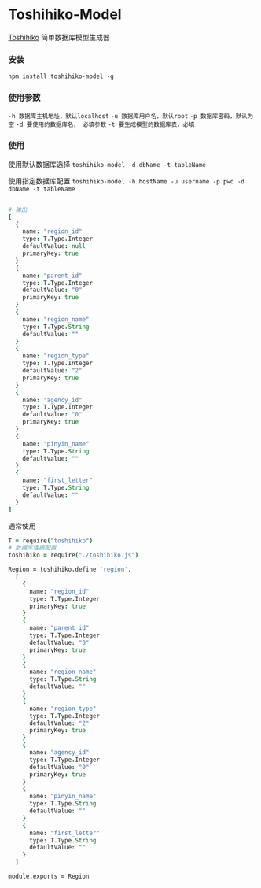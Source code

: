 # Toshihiko-Model
[Toshihiko](https://github.com/XadillaX/Toshihiko) 简单数据库模型生成器

### 安装

`npm install toshihiko-model -g`

### 使用参数
`-h 数据库主机地址，默认localhost`
`-u 数据库用户名，默认root`
`-p 数据库密码，默认为空`
`-d 要使用的数据库名， 必填参数`
`-t 要生成模型的数据库表，必填`
### 使用 

使用默认数据库选择
`toshihiko-model -d dbName -t tableName`

使用指定数据库配置
`toshihiko-model -h hostName -u username -p pwd -d dbName -t tableName`


```coffee

# 输出
[
  {
    name: "region_id"
    type: T.Type.Integer
    defaultValue: null
    primaryKey: true
  }
  {
    name: "parent_id"
    type: T.Type.Integer
    defaultValue: "0"
    primaryKey: true
  }
  {
    name: "region_name"
    type: T.Type.String
    defaultValue: ""
  }
  {
    name: "region_type"
    type: T.Type.Integer
    defaultValue: "2"
    primaryKey: true
  }
  {
    name: "agency_id"
    type: T.Type.Integer
    defaultValue: "0"
    primaryKey: true
  }
  {
    name: "pinyin_name"
    type: T.Type.String
    defaultValue: ""
  }
  {
    name: "first_letter"
    type: T.Type.String
    defaultValue: ""
  }
]
```

通常使用
```coffee
T = require("toshihiko")
# 数据库连接配置
toshihiko = require("./toshihiko.js")

Region = toshihiko.define 'region',
  [
    {
      name: "region_id"
      type: T.Type.Integer
      primaryKey: true
    }
    {
      name: "parent_id"
      type: T.Type.Integer
      defaultValue: "0"
      primaryKey: true
    }
    {
      name: "region_name"
      type: T.Type.String
      defaultValue: ""
    }
    {
      name: "region_type"
      type: T.Type.Integer
      defaultValue: "2"
      primaryKey: true
    }
    {
      name: "agency_id"
      type: T.Type.Integer
      defaultValue: "0"
      primaryKey: true
    }
    {
      name: "pinyin_name"
      type: T.Type.String
      defaultValue: ""
    }
    {
      name: "first_letter"
      type: T.Type.String
      defaultValue: ""
    }
  ]

module.exports = Region
```

    
    
    
    
    
    


    